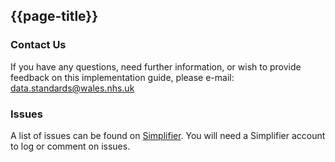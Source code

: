 ## {{page-title}}

### Contact Us
If you have any questions, need further information, or wish to provide feedback on this implementation guide, please e-mail: [data.standards@wales.nhs.uk](mailto:data.standards@wales.nhs.uk?subject=Data%20Standards%20Wales%20FHIR%20implementation%20guide)

### Issues
A list of issues can be found on [Simplifier](https://simplifier.net/FHIR-Standards-Wales/~issues). You will need a Simplifier account to log or comment on issues.

